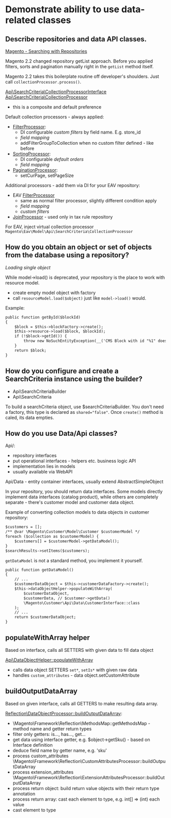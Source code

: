 # Demonstrate ability to use data-related classes

## Describe repositories and data API classes.

[Magento - Searching with Repositories](http://devdocs.magento.com/guides/v2.2/extension-dev-guide/searching-with-repositories.html)

Magento 2.2 changed repository getList approach. Before you applied filters, sorts and pagination manually
right in the `getList` method itself.

Magento 2.2 takes this boilerplate routine off developer's shoulders. Just call `collectionProcessor.process()`.

[Api\SearchCriteria\CollectionProcessorInterface](https://github.com/magento/magento2/blob/2.2-develop/lib/internal/Magento/Framework/Api/SearchCriteria/CollectionProcessorInterface.php)
[Api\SearchCriteria\CollectionProcessor](https://github.com/magento/magento2/blob/2.2-develop/lib/internal/Magento/Framework/Api/SearchCriteria/CollectionProcessor.php)
- this is a composite and default preference

Default collection processors - always applied:
- [FilterProcessor](https://github.com/magento/magento2/blob/2.2-develop/lib/internal/Magento/Framework/Api/SearchCriteria/CollectionProcessor/FilterProcessor.php#L45):
  * DI configurable *custom filters* by field name. E.g. store_id
  * *field mapping*
  * addFilterGroupToCollection when no custom filter defined - like before
- [SortingProcessor](https://github.com/magento/magento2/blob/2.2-develop/lib/internal/Magento/Framework/Api/SearchCriteria/CollectionProcessor/SortingProcessor.php#L45):
  * DI configurable *default orders*
  * *field mapping*
- [PaginationProcessor](https://github.com/magento/magento2/blob/2.2-develop/lib/internal/Magento/Framework/Api/SearchCriteria/CollectionProcessor/PaginationProcessor.php):
  * setCurPage, setPageSize

Additional processors - add them via DI for your EAV repository:
- EAV [FilterProcessor](https://github.com/magento/magento2/blob/2.2-develop/app/code/Magento/Eav/Model/Api/SearchCriteria/CollectionProcessor/FilterProcessor.php#L45)
  * same as normal filter processor, slightly different condition apply
  * *field mapping*
  * *custom filters*
- [JoinProcessor](https://github.com/magento/magento2/blob/2.2-develop/lib/internal/Magento/Framework/Api/SearchCriteria/CollectionProcessor/JoinProcessor.php) - used only in tax rule repository

For EAV, inject virtual collection processor `Magento\Eav\Model\Api\SearchCriteria\CollectionProcessor`

## How do you obtain an object or set of objects from the database using a repository?

*Loading single object*

While model->load() is deprecated, your repository is the place to work with resource model.
- create empty model object with factory
- call `resourceModel.load($object)` just like `model->load()` would.

Example:
```xml
public function getById($blockId)
{
    $block = $this->blockFactory->create();
    $this->resource->load($block, $blockId);
    if (!$block->getId()) {
        throw new NoSuchEntityException(__('CMS Block with id "%1" does not exist.', $blockId));
    }
    return $block;
}
```


## How do you configure and create a SearchCriteria instance using the builder?

- Api\SearchCriteriaBuilder
- Api\SearchCriteria

To build a searchCriteria object, use $searchCriteriaBuilder. You don't need a factory, this type is declared as `shared="false"`. Once `create()` method is caled, its data empties.


## How do you use Data/Api classes?

Api/:
- repository interfaces
- put operational interfaces - helpers etc. business logic API
- implementation lies in models
- usually available via WebAPI

Api/Data - entity container interfaces, usually extend AbstractSimpleObject

In your repository, you should return data interfaces. Some models directly implement data interfaces (catalog product), while others are completely separate - there's customer model and customer data object.

Example of converting collection models to data objects in customer repository:
```xml
$customers = [];
/** @var \Magento\Customer\Model\Customer $customerModel */
foreach ($collection as $customerModel) {
    $customers[] = $customerModel->getDataModel();
}
$searchResults->setItems($customers);
```

`getDataModel` is not a standard method, you implement it yourself.

```xml
public function getDataModel()
{
    // ...
    $customerDataObject = $this->customerDataFactory->create();
    $this->dataObjectHelper->populateWithArray(
        $customerDataObject,
        $customerData, // $customer->getData()
        \Magento\Customer\Api\Data\CustomerInterface::class
    );
    // ...
    return $customerDataObject;
}
```

## populateWithArray helper

Based on interface, calls all SETTERS with given data to fill data object

[Api\DataObjectHelper::populateWithArray](https://github.com/magento/magento2/blob/2.2-develop/lib/internal/Magento/Framework/Api/DataObjectHelper.php#L80)
- calls data object SETTERS `set*`, `setIs*` with given raw data
- handles `custom_attributes` - data object.setCustomAttribute


## buildOutputDataArray

Based on given interface, calls all GETTERS to make resulting data array.

[Reflection\DataObjectProcessor::buildOutputDataArray](https://github.com/magento/magento2/blob/2.2-develop/lib/internal/Magento/Framework/Reflection/DataObjectProcessor.php#L72):
- \Magento\Framework\Reflection\MethodsMap::getMethodsMap - method name and getter return types
- filter only getters: is..., has..., get...
- get data using interface getter, e.g. $object->getSku() - based on Interface definition
- deduce field name by getter name, e.g. 'sku'
- process custom_attributes \Magento\Framework\Reflection\CustomAttributesProcessor::buildOutputDataArray
- process extension_attributes \Magento\Framework\Reflection\ExtensionAttributesProcessor::buildOutputDataArray
- process return object: build return value objects with their return type annotation
- process return array: cast each element to type, e.g. int[] => (int) each value
- cast element to type
